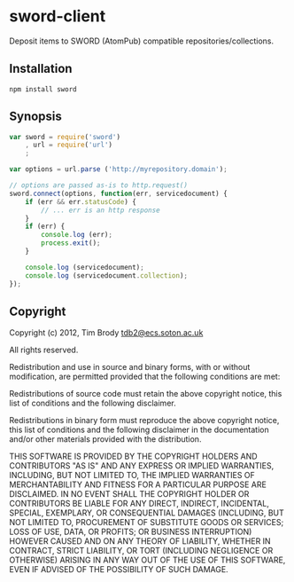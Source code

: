 sword-client
============

Deposit items to SWORD (AtomPub) compatible repositories/collections.

Installation
------------

	npm install sword

Synopsis
--------

```javascript
var sword = require('sword')
	, url = require('url')
	;

var options = url.parse ('http://myrepository.domain');

// options are passed as-is to http.request()
sword.connect(options, function(err, servicedocument) {
	if (err && err.statusCode) {
		// ... err is an http response
	}
	if (err) {
		console.log (err);
		process.exit();
	}

	console.log (servicedocument);
	console.log (servicedocument.collection);
});
```

Copyright
---------

Copyright (c) 2012, Tim Brody <tdb2@ecs.soton.ac.uk>

All rights reserved.

Redistribution and use in source and binary forms, with or without
modification, are permitted provided that the following conditions are met:

Redistributions of source code must retain the above copyright notice, this
list of conditions and the following disclaimer.

Redistributions in binary form must reproduce the above copyright notice, this
list of conditions and the following disclaimer in the documentation and/or
other materials provided with the distribution.

THIS SOFTWARE IS PROVIDED BY THE COPYRIGHT HOLDERS AND CONTRIBUTORS "AS IS" AND
ANY EXPRESS OR IMPLIED WARRANTIES, INCLUDING, BUT NOT LIMITED TO, THE IMPLIED
WARRANTIES OF MERCHANTABILITY AND FITNESS FOR A PARTICULAR PURPOSE ARE
DISCLAIMED. IN NO EVENT SHALL THE COPYRIGHT HOLDER OR CONTRIBUTORS BE LIABLE
FOR ANY DIRECT, INDIRECT, INCIDENTAL, SPECIAL, EXEMPLARY, OR CONSEQUENTIAL
DAMAGES (INCLUDING, BUT NOT LIMITED TO, PROCUREMENT OF SUBSTITUTE GOODS OR
SERVICES; LOSS OF USE, DATA, OR PROFITS; OR BUSINESS INTERRUPTION) HOWEVER
CAUSED AND ON ANY THEORY OF LIABILITY, WHETHER IN CONTRACT, STRICT LIABILITY,
OR TORT (INCLUDING NEGLIGENCE OR OTHERWISE) ARISING IN ANY WAY OUT OF THE USE
OF THIS SOFTWARE, EVEN IF ADVISED OF THE POSSIBILITY OF SUCH DAMAGE.
